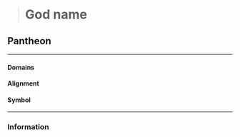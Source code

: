># God name

## Pantheon 

***

#### Domains 



#### Alignment



#### Symbol



***

### Information

